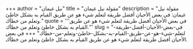 +++
author = "نيل غيمان"
title = "مقولة نيل غيمان"
description = "مقولة نيل غيمان: في بعض الأحيان أفضل طريقة لتعلم شيء هو عن طريق القيام به بشكل خاطئ وتعلم من خطأك."
quote = '''في بعض الأحيان أفضل طريقة لتعلم شيء هو عن طريق القيام به بشكل خاطئ وتعلم من خطأك.''' 
slug = "في-بعض-الأحيان-أفضل-طريقة-لتعلم-شيء-هو-عن-طريق-القيام-به-بشكل-خاطئ-وتعلم-من-خطأك"
+++
في بعض الأحيان أفضل طريقة لتعلم شيء هو عن طريق القيام به بشكل خاطئ وتعلم من خطأك.
